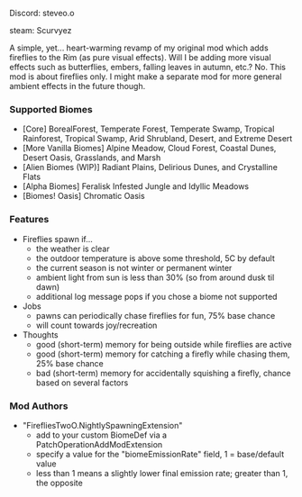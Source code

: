 Discord: steveo.o

steam: Scurvyez

A simple, yet... heart-warming revamp of my original mod which adds fireflies to the Rim (as pure visual effects).
Will I be adding more visual effects such as butterflies, embers, falling leaves in autumn, etc.? No.
This mod is about fireflies only. I might make a separate mod for more general ambient effects in the future though.

### Supported Biomes

+ [Core] BorealForest, Temperate Forest, Temperate Swamp, Tropical Rainforest, Tropical Swamp, Arid Shrubland, Desert, and Extreme Desert
+ [More Vanilla Biomes] Alpine Meadow, Cloud Forest, Coastal Dunes, Desert Oasis, Grasslands, and Marsh
+ [Alien Biomes (WIP)] Radiant Plains, Delirious Dunes, and Crystalline Flats
+ [Alpha Biomes] Feralisk Infested Jungle and Idyllic Meadows
+ [Biomes! Oasis] Chromatic Oasis

### Features
+ Fireflies spawn if...
  - the weather is clear
  - the outdoor temperature is above some threshold, 5C by default
  - the current season is not winter or permanent winter
  - ambient light from sun is less than 30% (so from around dusk til dawn)
  - additional log message pops if you chose a biome not supported
+ Jobs
  - pawns can periodically chase fireflies for fun, 75% base chance
  - will count towards joy/recreation
+ Thoughts
  - good (short-term) memory for being outside while fireflies are active
  - good (short-term) memory for catching a firefly while chasing them, 25% base chance
  - bad (short-term) memory for accidentally squishing a firefly, chance based on several factors

### Mod Authors
+ "FirefliesTwoO.NightlySpawningExtension"
  - add to your custom BiomeDef via a PatchOperationAddModExtension
  - specify a value for the "biomeEmissionRate" field, 1 = base/default value
  - less than 1 means a slightly lower final emission rate; greater than 1, the opposite
